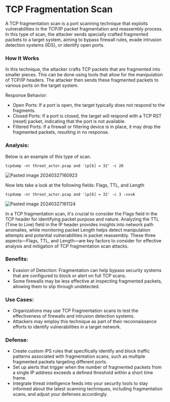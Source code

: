 # TCP Fragmentation Scan

A TCP fragmentation scan is a port scanning technique that exploits vulnerabilities in the TCP/IP packet fragmentation and reassembly process. In this type of scan, the attacker sends specially crafted fragmented packets to a target system, aiming to bypass firewall rules, evade intrusion detection systems (IDS), or identify open ports.

### How It Works

In this technique, the attacker crafts TCP packets that are fragmented into smaller pieces. This can be done using tools that allow for the manipulation of TCP/IP headers. The attacker then sends these fragmented packets to various ports on the target system.
   
Response Behavior:
+ Open Ports: If a port is open, the target typically does not respond to the fragments.
+ Closed Ports: If a port is closed, the target will respond with a TCP RST (reset) packet, indicating that the port is not available.
+ Filtered Ports: If a firewall or filtering device is in place, it may drop the fragmented packets, resulting in no response.

### Analysis:

Below is an example of this type of scan.

```
tcpdump -nr threat_actor.pcap and 'ip[6] = 32' -c 20
```

![Pasted image 20240327160923](https://github.com/lm3nitro/Projects/assets/55665256/289bd943-eaba-4d52-8982-b7a1c1e31ffa)

Now lets take a look at the following fields: Flags, TTL, and Length

```
tcpdump -nr threat_actor.pcap and 'ip[6] = 32' -c 3 -vvvA
```

![Pasted image 20240327161124](https://github.com/lm3nitro/Projects/assets/55665256/82fa873b-031b-4f54-bfca-64be7e1a99fa)

In a TCP fragmentation scan, it's crucial to consider the Flags field in the TCP header for identifying packet purpose and nature. Analyzing the TTL (Time to Live) field in the IP header provides insights into network path anomalies, while monitoring packet Length helps detect manipulation attempts and potential vulnerabilities in packet reassembly. These three aspects—Flags, TTL, and Length—are key factors to consider for effective analysis and mitigation of TCP fragmentation scan attacks.

### Benefits:

+ Evasion of Detection: Fragmentation can help bypass security systems that are configured to block or alert on full TCP scans.
+ Some firewalls may be less effective at inspecting fragmented packets, allowing them to slip through undetected.

### Use Cases:

+ Organizations may use TCP Fragmentation scans to test the effectiveness of firewalls and intrusion detection systems.
+ Attackers may employ this technique as part of their reconnaissance efforts to identify vulnerabilities in a target network.

### Defense:

+ Create custom IPS rules that specifically identify and block traffic patterns associated with fragmentation scans, such as multiple fragmented packets targeting different ports.
+  Set up alerts that trigger when the number of fragmented packets from a single IP address exceeds a defined threshold within a short time frame.
+  Integrate threat intelligence feeds into your security tools to stay informed about the latest scanning techniques, including fragmentation scans, and adjust your defenses accordingly.
